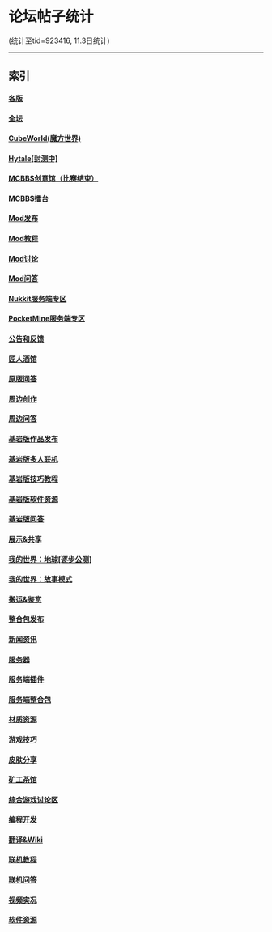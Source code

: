# 论坛帖子统计

(统计至tid=923416, 11.3日统计)

----

## 索引

#### [各版](&.html "各版")

#### [全坛](@.html "全坛")

#### [CubeWorld(魔方世界)](CubeWorld(魔方世界).html "CubeWorld(魔方世界)")

#### [Hytale[封测中]](Hytale[封测中].html "Hytale[封测中]")

#### [MCBBS创意馆（比赛结束）](MCBBS创意馆（比赛结束）.html "MCBBS创意馆（比赛结束）")

#### [MCBBS擂台](MCBBS擂台.html "MCBBS擂台")

#### [Mod发布](Mod发布.html "Mod发布")

#### [Mod教程](Mod教程.html "Mod教程")

#### [Mod讨论](Mod讨论.html "Mod讨论")

#### [Mod问答](Mod问答.html "Mod问答")

#### [Nukkit服务端专区](Nukkit服务端专区.html "Nukkit服务端专区")

#### [PocketMine服务端专区](PocketMine服务端专区.html "PocketMine服务端专区")

#### [公告和反馈](公告和反馈.html "公告和反馈")

#### [匠人酒馆](匠人酒馆.html "匠人酒馆")

#### [原版问答](原版问答.html "原版问答")

#### [周边创作](周边创作.html "周边创作")

#### [周边问答](周边问答.html "周边问答")

#### [基岩版作品发布](基岩版作品发布.html "基岩版作品发布")

#### [基岩版多人联机](基岩版多人联机.html "基岩版多人联机")

#### [基岩版技巧教程](基岩版技巧教程.html "基岩版技巧教程")

#### [基岩版软件资源](基岩版软件资源.html "基岩版软件资源")

#### [基岩版问答](基岩版问答.html "基岩版问答")

#### [展示&共享](展示&共享.html "展示&共享")

#### [我的世界：地球[逐步公测]](我的世界：地球[逐步公测].html "我的世界：地球[逐步公测]")

#### [我的世界：故事模式](我的世界：故事模式.html "我的世界：故事模式")

#### [搬运&鉴赏](搬运&鉴赏.html "搬运&鉴赏")

#### [整合包发布](整合包发布.html "整合包发布")

#### [新闻资讯](新闻资讯.html "新闻资讯")

#### [服务器](服务器.html "服务器")

#### [服务端插件](服务端插件.html "服务端插件")

#### [服务端整合包](服务端整合包.html "服务端整合包")

#### [材质资源](材质资源.html "材质资源")

#### [游戏技巧](游戏技巧.html "游戏技巧")

#### [皮肤分享](皮肤分享.html "皮肤分享")

#### [矿工茶馆](矿工茶馆.html "矿工茶馆")

#### [综合游戏讨论区](综合游戏讨论区.html "综合游戏讨论区")

#### [编程开发](编程开发.html "编程开发")

#### [翻译&Wiki](翻译&Wiki.html "翻译&Wiki")

#### [联机教程](联机教程.html "联机教程")

#### [联机问答](联机问答.html "联机问答")

#### [视频实况](视频实况.html "视频实况")

#### [软件资源](软件资源.html "软件资源")